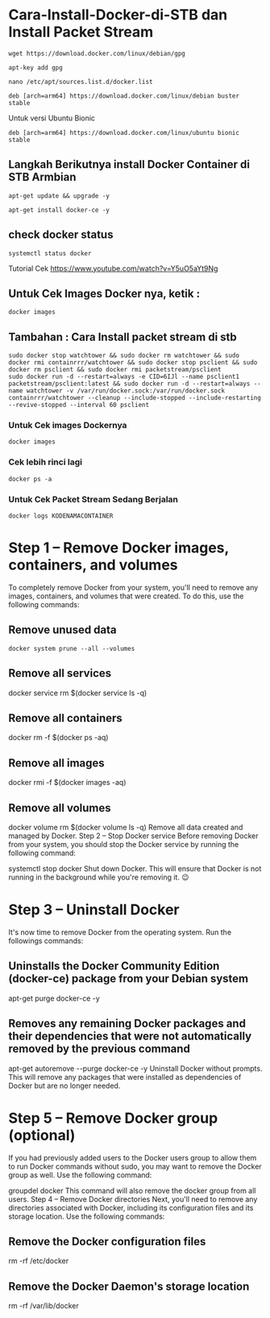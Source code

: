 # Cara-Install-Docker-di-STB dan Install Packet Stream

```
wget https://download.docker.com/linux/debian/gpg
```

```
apt-key add gpg
```

```
nano /etc/apt/sources.list.d/docker.list
```

```
deb [arch=arm64] https://download.docker.com/linux/debian buster stable
```
Untuk versi Ubuntu Bionic
```
deb [arch=arm64] https://download.docker.com/linux/ubuntu bionic stable
```

## Langkah Berikutnya install Docker Container di STB Armbian

```
apt-get update && upgrade -y
```

```
apt-get install docker-ce -y
```

## check docker status
```
systemctl status docker
```
Tutorial Cek https://www.youtube.com/watch?v=Y5uO5aYt9Ng
## Untuk Cek Images Docker nya, ketik :
```
docker images
```
## Tambahan : Cara Install packet stream di stb
```
sudo docker stop watchtower && sudo docker rm watchtower && sudo docker rmi containrrr/watchtower && sudo docker stop psclient && sudo docker rm psclient && sudo docker rmi packetstream/psclient 
sudo docker run -d --restart=always -e CID=6IJl --name psclient1 packetstream/psclient:latest && sudo docker run -d --restart=always --name watchtower -v /var/run/docker.sock:/var/run/docker.sock containrrr/watchtower --cleanup --include-stopped --include-restarting --revive-stopped --interval 60 psclient
```
### Untuk Cek images Dockernya
```
docker images
```
### Cek lebih rinci lagi
```
docker ps -a
```
### Untuk Cek Packet Stream Sedang Berjalan 
```
docker logs KODENAMACONTAINER
```

# Step 1 – Remove Docker images, containers, and volumes
To completely remove Docker from your system, you'll need to remove any images, containers, and volumes that were created. To do this, use the following commands:

## Remove unused data
```
docker system prune --all --volumes
```

## Remove all services
docker service rm $(docker service ls -q)

## Remove all containers
docker rm -f $(docker ps -aq)

## Remove all images
docker rmi -f $(docker images -aq)

## Remove all volumes
docker volume rm $(docker volume ls -q)
Remove all data created and managed by Docker.
Step 2 – Stop Docker service
Before removing Docker from your system, you should stop the Docker service by running the following command:

systemctl stop docker
Shut down Docker.
This will ensure that Docker is not running in the background while you're removing it. 😉

# Step 3 – Uninstall Docker
It's now time to remove Docker from the operating system. Run the followings commands:

## Uninstalls the Docker Community Edition (docker-ce) package from your Debian system
apt-get purge docker-ce -y

## Removes any remaining Docker packages and their dependencies that were not automatically removed by the previous command
apt-get autoremove --purge docker-ce -y
Uninstall Docker without prompts.
This will remove any packages that were installed as dependencies of Docker but are no longer needed.

# Step 5 – Remove Docker group (optional)
If you had previously added users to the Docker users group to allow them to run Docker commands without sudo, you may want to remove the Docker group as well. Use the following command:

groupdel docker
This command will also remove the docker group from all users.
Step 4 – Remove Docker directories
Next, you'll need to remove any directories associated with Docker, including its configuration files and its storage location. Use the following commands:

## Remove the Docker configuration files
rm -rf /etc/docker

## Remove the Docker Daemon's storage location
rm -rf /var/lib/docker
